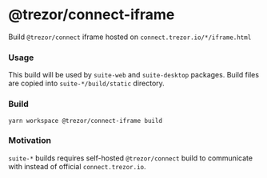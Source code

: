 # @trezor/connect-iframe

Build `@trezor/connect` iframe hosted on `connect.trezor.io/*/iframe.html`

### Usage

This build will be used by `suite-web` and `suite-desktop` packages.
Build files are copied into `suite-*/build/static` directory.

### Build

`yarn workspace @trezor/connect-iframe build`

### Motivation

<!-- docs-todo: expand on why iframe exists -->

`suite-*` builds requires self-hosted `@trezor/connect` build to communicate with instead of official `connect.trezor.io`.
